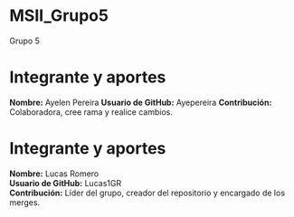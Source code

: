 # MSII_Grupo5

Grupo 5

# Integrante y aportes

**Nombre:** Ayelen Pereira
**Usuario de GitHub:** Ayepereira
**Contribución:** Colaboradora, cree rama y realice cambios.

# Integrante y aportes

**Nombre:** Lucas Romero  
**Usuario de GitHub:** Lucas1GR  
**Contribución:** Líder del grupo, creador del repositorio y encargado de los merges.

